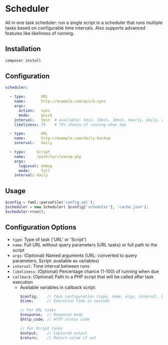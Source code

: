 # Scheduler

All in one task scheduler: run a single script in a scheduler that runs multiple tasks based on configurable time intervals. Also supports advanced features like likeliness of running.

## Installation

```bash
composer install
```

## Configuration

```yaml
scheduler:

  - type:       URL
    name:       http://example.com/quick-sync
    args:       
      action:   sync
      mode:     quick
    interval:   5min  # available: 5min, 10min, 30min, hourly, daily, weekly, monthly (5sec, 10sec used for debugging)
    likeliness: 75    # 75% chance of running when due

  - type:       URL
    name:       http://example.com/daily-backup
    interval:   daily

  - type:     Script
    name:     /path/to/cleanup.php
    args:     
      logLevel: debug
      mode:     full
    interval: daily
```

## Usage

```php
$config = Yaml::parseFile('config.yml');
$scheduler = new Scheduler( $config['scheduler'], 'cache.json');
$scheduler->run();
```

## Configuration Options

- `type`:       Type of task ('URL' or 'Script')
- `name`:       Full URL without query parameters (URL tasks) or full path to the script
- `args`:       (Optional) Named arguments (URL: converted to query parameters, Script: available as variables)
- `interval`:   Time interval between runs
- `likeliness`: (Optional) Percentage chance (1-100) of running when due
- `callback`:   (Optional) Path to a PHP script that will be called after task execution
  - Available variables in callback script:
    ```php
    $config;    // Task configuration (type, name, args, interval, likeliness)
    $time;      // Execution time in seconds

    // For URL tasks
    $response;  // Response body
    $http_code; // HTTP status code

    // For Script tasks
    $output;    // Captured output
    $return;    // Return value if set
    ```
